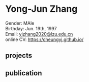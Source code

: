 # Yong-Jun Zhang
Gender: MAle    
Birthday: Jun. 19th, 1997    
Email: yjzhang2020@lzu.edu.cn   
online CV: https://cheungyj.github.io/   

## projects

## publication
